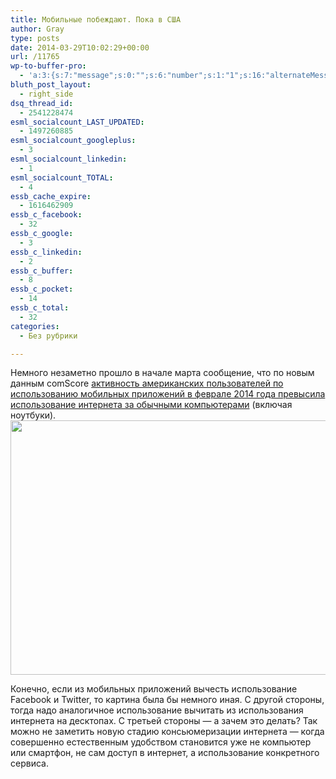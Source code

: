 ```yaml
---
title: Мобильные побеждают. Пока в США
author: Gray
type: posts
date: 2014-03-29T10:02:29+00:00
url: /11765
wp-to-buffer-pro:
  - 'a:3:{s:7:"message";s:0:"";s:6:"number";s:1:"1";s:16:"alternateMessage";s:0:"";}'
bluth_post_layout:
  - right_side
dsq_thread_id:
  - 2541228474
esml_socialcount_LAST_UPDATED:
  - 1497260885
esml_socialcount_googleplus:
  - 3
esml_socialcount_linkedin:
  - 1
esml_socialcount_TOTAL:
  - 4
essb_cache_expire:
  - 1616462909
essb_c_facebook:
  - 32
essb_c_google:
  - 3
essb_c_linkedin:
  - 2
essb_c_buffer:
  - 8
essb_c_pocket:
  - 14
essb_c_total:
  - 32
categories:
  - Без рубрики

---
```








Немного незаметно прошло в начале марта сообщение, что по новым данным comScore <a href="http://www.marketingcharts.com/wp/online/in-the-us-time-spent-with-mobile-apps-now-exceeds-the-desktop-web-41153/" target="_blank">активность американских пользователей по использованию мобильных приложений в феврале 2014 года превысила использование интернета за обычными компьютерами</a> (включая ноутбуки).<img data-attachment-id="11766" data-permalink="https://blognot.co/11765/comscore-us-internet-consumption-by-device-feb2013-jan2014-mar2014_mhvfy4" data-orig-file="https://i0.wp.com/blognot.co/wp-content/uploads/2020/04/comScore-US-Internet-Consumption-by-Device-Feb2013-Jan2014-Mar2014_mhvfy4.png?fit=800%2C440&ssl=1" data-orig-size="800,440" data-comments-opened="0" data-image-meta="{&quot;aperture&quot;:&quot;0&quot;,&quot;credit&quot;:&quot;&quot;,&quot;camera&quot;:&quot;&quot;,&quot;caption&quot;:&quot;&quot;,&quot;created_timestamp&quot;:&quot;0&quot;,&quot;copyright&quot;:&quot;&quot;,&quot;focal_length&quot;:&quot;0&quot;,&quot;iso&quot;:&quot;0&quot;,&quot;shutter_speed&quot;:&quot;0&quot;,&quot;title&quot;:&quot;&quot;,&quot;orientation&quot;:&quot;0&quot;}" data-image-title="comScore-US-Internet-Consumption-by-Device-Feb2013-Jan2014-Mar2014_mhvfy4" data-image-description="" data-medium-file="https://i0.wp.com/blognot.co/wp-content/uploads/2020/04/comScore-US-Internet-Consumption-by-Device-Feb2013-Jan2014-Mar2014_mhvfy4.png?fit=300%2C165&ssl=1" data-large-file="https://i0.wp.com/blognot.co/wp-content/uploads/2020/04/comScore-US-Internet-Consumption-by-Device-Feb2013-Jan2014-Mar2014_mhvfy4.png?fit=740%2C407&ssl=1" class="aligncenter wp-image-11766" alt="" src="https://i1.wp.com/res.cloudinary.com/blognot/image/upload/c_scale,w_800/v1396085913/comScore-US-Internet-Consumption-by-Device-Feb2013-Jan2014-Mar2014_mhvfy4.png?resize=740%2C407&#038;ssl=1" width="740" height="407" data-recalc-dims="1" />

Конечно, если из мобильных приложений вычесть использование Facebook и Twitter, то картина была бы немного иная. С другой стороны, тогда надо аналогичное использование вычитать из использования интернета на десктопах. С третьей стороны — а зачем это делать? Так можно не заметить новую стадию консьюмеризации интернета — когда совершенно естественным удобством становится уже не компьютер или смартфон, не сам доступ в интернет, а использование конкретного сервиса.